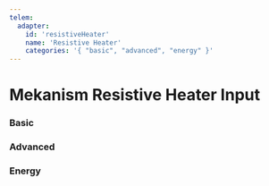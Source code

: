 ```yaml
---
telem:
  adapter:
    id: 'resistiveHeater'
    name: 'Resistive Heater'
    categories: '{ "basic", "advanced", "energy" }'
---
```


<script setup>
  import { data as metrics } from './common/metrics.data.ts'
</script>

# Mekanism Resistive Heater Input <RepoLink path="lib/input/mekanism/ResistiveHeaterInputAdapter.lua" />

<!--@include: ./common/preamble.md -->

### Basic

<MetricTable
  prefix="mekresheater:"
  :metrics="[
    { name: 'energy_filled_percentage', value: '0.0 - 1.0'                },
    { name: 'energy_usage_target',      value: '0.0 - inf', unit: 'FE/t'  },
    {
      name: 'energy_usage',             value: '0.0 - inf', unit: 'FE/t',
      badge: { type: 'warning', text: 'Mekanism 10.3+' }
    },
    { name: 'temperature',              value: '0.0 - inf', unit: 'K'     }
  ]"
/>

### Advanced

<MetricTable
  prefix="mekresheater:"
  :metrics="[
    { name: 'environmental_loss', value: '0.0 - 1.0' }
  ]"
/>

### Energy

<MetricTable
  prefix="mekresheater:"
  :metrics="[
    { name: 'energy',         value: '0.0 - inf', unit: 'FE' },
    { name: 'max_energy',     value: '0.0 - inf', unit: 'FE' },
    { name: 'energy_needed',  value: '0.0 - inf', unit: 'FE' }
  ]"
/>